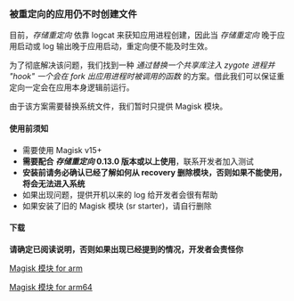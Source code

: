 ### 被重定向的应用仍不时创建文件

目前，_存储重定向_ 依靠 logcat 来获知应用进程创建，因此当 _存储重定向_ 晚于应用启动或 log 输出晚于应用启动，重定向便不能及时生效。

为了彻底解决该问题，我们找到一种 _通过替换一个共享库注入 zygote 进程并 "hook" 一个会在 fork 出应用进程时被调用的函数_ 的方案。借此我们可以保证重定向一定会在应用本身逻辑前运行。

由于该方案需要替换系统文件，我们暂时只提供 Magisk 模块。

#### 使用前须知

* 需要使用 Magisk v15+
* **需要配合 _存储重定向_ 0.13.0 版本或以上使用**，联系开发者加入测试
* **安装前请务必确认已经了解如何从 recovery 删除模块，否则如果不能使用，将会无法进入系统**
* 如果出现问题，提供开机以来的 log 给开发者会很有帮助
* 如果安装了旧的 Magisk 模块 (sr starter)，请自行删除

#### 下载

**请确定已阅读说明，否则如果出现已经提到的情况，开发者会责怪你**

[Magisk 模块 for arm](https://github.com/RikkaApps/StorageRedirect-assets/releases/download/assets/magisk-sr-native-inject-arm.zip)

[Magisk 模块 for arm64](https://github.com/RikkaApps/StorageRedirect-assets/releases/download/assets/magisk-sr-native-inject-arm64.zip)
